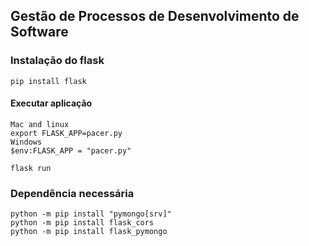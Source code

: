 ## Gestão de Processos de Desenvolvimento de Software

### Instalação do flask
```
pip install flask
```

#### Executar aplicação
```
Mac and linux
export FLASK_APP=pacer.py
Windows
$env:FLASK_APP = "pacer.py"

flask run
```

### Dependência necessária
```
python -m pip install "pymongo[srv]"
python -m pip install flask_cors
python -m pip install flask_pymongo
```

